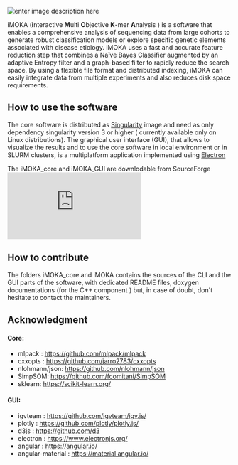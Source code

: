 ![enter image description here](https://i.ibb.co/vXTDs9c/iMOKA.png)

iMOKA (**i**nteractive **M**ulti **O**bjective **K**-mer **A**nalysis
) is a software that enables a comprehensive analysis of sequencing data from large cohorts to generate robust classification models or explore specific genetic elements associated with disease etiology. iMOKA uses a fast and accurate feature reduction step that combines a Naïve Bayes Classifier augmented by an adaptive Entropy filter and a graph-based filter to rapidly reduce the search space. By using a flexible file format and distributed indexing, iMOKA can easily integrate data from multiple experiments and also reduces disk space requirements.

## How to use the software
The core software is distributed as [Singularity](https://sylabs.io/singularity/) image and need as only dependency singularity version 3 or higher ( currently available only on Linux distributions). 
The graphical user interface (GUI), that allows to visualize the results and to use the core software in local environment or in SLURM clusters, is a multiplatform application implemented using [Electron](https://www.electronjs.org/)

The iMOKA_core and iMOKA_GUI are downlodable from SourceForge [![Download iMOKA](https://sourceforge.net/sflogo.php?type=13&group_id=3205233)](https://sourceforge.net/p/imoka/)

## How to contribute
The folders iMOKA_core and iMOKA contains the sources of the CLI and the GUI parts of the software, with dedicated README files, doxygen documentations (for the C++ component ) but, in case of doubt, don't hesitate to contact the maintainers.

## Acknowledgment
#### Core:

- mlpack : https://github.com/mlpack/mlpack
- cxxopts : https://github.com/jarro2783/cxxopts
- nlohmann/json: https://github.com/nlohmann/json
- SimpSOM: https://github.com/fcomitani/SimpSOM
- sklearn: https://scikit-learn.org/


#### GUI:

- igvteam : https://github.com/igvteam/igv.js/
- plotly : https://github.com/plotly/plotly.js/
- d3js :  https://github.com/d3
- electron : https://www.electronjs.org/
- angular : https://angular.io/
- angular-material : https://material.angular.io/





